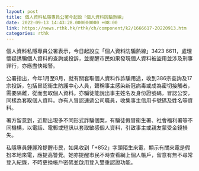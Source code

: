 ```yaml
---
layout: post
title: 個人資料私隱專員公署今起設「個人資料防騙熱線」
date: 2022-09-13 14:43:28.000000000 +08:00
link: https://news.rthk.hk/rthk/ch/component/k2/1666617-20220913.htm
categories: rthk
---
```


個人資料私隱專員公署表示，今日起設立「個人資料防騙熱線」3423 6611，處理懷疑誘騙個人資料的查詢或投訴，並提醒市民如果發現個人資料被盜用並涉及刑事罪行，亦應盡快報警。

公署指出，今年1月至8月，就有關套取個人資料作詐騙用途，收到386宗查詢及17宗投訴，包括冒認衞生防護中心人員，聲稱事主感染新冠病毒或成為密切接觸者，需要隔離，從而套取個人資料。亦騙徒能說出事主姓名及身份證號碼，冒認公安，同樣為套取個人資料。亦有人冒認速遞公司職員，收集事主信用卡號碼及姓名等資料。

署方留意到，近期出現多不同形式詐騙個案，有騙徒假冒衞生署、社會福利署等不同機構，以電話、電郵或短訊以套取敏感個人資料，引致事主或親友蒙受金錢損失。
 
私隱專員鍾麗玲提醒市民，如果收到「+852」字頭陌生來電，顯示有關來電是假扮本地來電，應提高警覺。她亦提醒市民不時查看網上個人帳戶，留意有無不尋常登入紀錄，不時更換帳戶密碼並啟用登入雙重認證功能。
